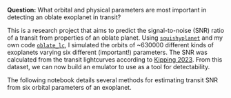 **Question:** What orbital and physical parameters are most important in detecting an oblate exoplanet in transit?

This is a research project that aims to predict the signal-to-noise (SNR) ratio of a transit from properties of an oblate planet. Using [`squishyplanet`](https://github.com/ben-cassese/squishyplanet) and my own code [`oblate_lc`](https://github.com/vegajustin26/oblate_lc), I simulated the orbits of ~630000 different kinds of exoplanets varying six different (important!) parameters. The SNR was calculated from the transit lightcurves according to [Kipping 2023](https://arxiv.org/abs/2305.06790). From this dataset, we can now build an emulator to use as a tool for detectability.

The following notebook details several methods for estimating transit SNR from six orbital parameters of an exoplanet.
